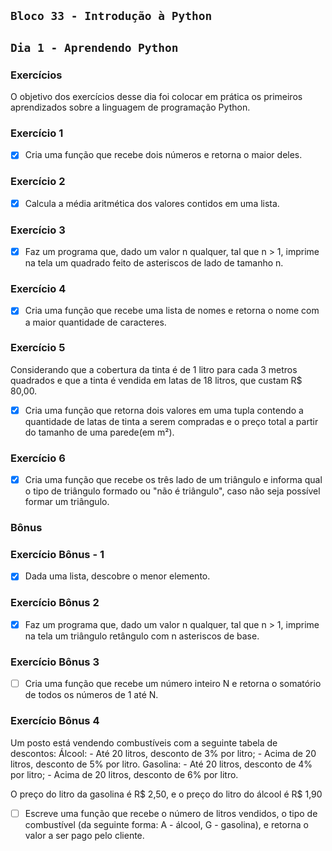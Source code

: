 ## `Bloco 33 - Introdução à Python`

## `Dia 1 - Aprendendo Python`

### Exercícios

O objetivo dos exercícios desse dia foi colocar em prática os primeiros aprendizados sobre a linguagem de programação Python.

### Exercício 1

- [x] Cria uma função que recebe dois números e retorna o maior deles.

### Exercício 2

- [x] Calcula a média aritmética dos valores contidos em uma lista.

### Exercício 3

- [x] Faz um programa que, dado um valor n qualquer, tal que n > 1, imprime na tela um quadrado feito de asteriscos de lado de tamanho n.

### Exercício 4

- [x] Cria uma função que recebe uma lista de nomes e retorna o nome com a maior quantidade de caracteres.

### Exercício 5

Considerando que a cobertura da tinta é de 1 litro para cada 3 metros quadrados e que a tinta é vendida em latas de 18 litros, que custam R$ 80,00.

- [x] Cria uma função que retorna dois valores em uma tupla contendo a quantidade de latas de tinta a serem compradas e o preço total a partir do tamanho de uma parede(em m²).

### Exercício 6

- [x] Cria uma função que recebe os três lado de um triângulo e informa qual o tipo de triângulo formado ou "não é triângulo", caso não seja possível formar um triângulo.

### Bônus

### Exercício Bônus - 1

- [x] Dada uma lista, descobre o menor elemento.

### Exercício Bônus 2

- [x] Faz um programa que, dado um valor n qualquer, tal que n > 1, imprime na tela um triângulo retângulo com n asteriscos de base.

### Exercício Bônus 3

- [ ] Cria uma função que recebe um número inteiro N e retorna o somatório de todos os números de 1 até N.

### Exercício Bônus 4

Um posto está vendendo combustíveis com a seguinte tabela de descontos:
  Álcool:
    - Até 20 litros, desconto de 3% por litro;
    - Acima de 20 litros, desconto de 5% por litro.
  Gasolina:
    - Até 20 litros, desconto de 4% por litro;
    - Acima de 20 litros, desconto de 6% por litro.

O preço do litro da gasolina é R$ 2,50, e o preço do litro do álcool é R$ 1,90

- [ ] Escreve uma função que recebe o número de litros vendidos, o tipo de combustível (da seguinte forma: A - álcool, G - gasolina), e retorna o valor a ser pago pelo cliente.
